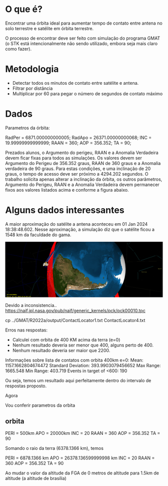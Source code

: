 # O que é?

Encontrar uma órbita ideal para aumentar tempo de contato entre antena no solo terrestre e satélite em órbita terrestre.

O processo de encontrar deve ser feito com simulação do programa GMAT (o STK está intencionalmente não sendo utilizado, embora seja mais claro como fazer).



# Metodologia

- Detectar todos os minutos de contato entre satélite e antena.
- Filtrar por distância
- Multiplicar por 60 para pegar o número de segundos de contato máximo

# Dados

Parametros da órbita:

RadPer = 6871.000000000005;
RadApo = 26371.00000000068;
INC = 19.99999999999999;
RAAN = 360;
AOP = 356.352;
TA = 90;

Prezados alunos, o Argumento do perigeu, RAAN e a Anomalia Verdadeira devem ficar fixas para todos as simulações. Os valores devem ser Argumento do Perigeu de 356.352 graus, RAAN de 360 graus e a Anomalia verdadeira de 90 graus. Para estas condições, e uma inclinação de 20 graus, o tempo de acesso deve ser próximo a 4294.202 segundos. O trabalho solicita apenas alterar a inclinação da órbita, os outros parâmetros, Argumento do Perigeu, RAAN e a Anomalia Verdadeira devem permanecer fixos aos valores listados acima e conforme a figura abaixo.

# Alguns dados interessantes

A maior aproximação do satélite a antena aconteceu em 01 Jan 2024 18:38:48.602. Nesse aproximação, a simulação diz que o satélite ficou a 1548 km da faculdade do gama.

![](Screenshot%20from%202023-12-16%2017-12-22.png)

Devido a inconsistencia..
https://naif.jpl.nasa.gov/pub/naif/generic_kernels/pck/pck00010.tpc

cp ../GMAT/R2022a/output/ContactLocator1.txt ContactLocator4.txt

Erros nas respostas:

- Calculei com orbita de 400 KM acima da terra (e=0)
- Nenhum resultado deveria ser menor que 400, alguns perto de 400. 
- Nenhum resultado deveria ser maior que 2200. 

Informações sobre lista de contatos com orbita 400km e=0:
Mean: 1157.1662804674472
Standard Deviation: 393.9903079456652
Max Range: 1665.548
Min Range: 403.719
Events in target of <600: 190

Ou seja, temos um resultado aqui perfeitamente dentro do intervalo de respostas proposto.

Agora

Vou conferir parametros da orbita



## orbita

PERI = 500km
APO = 20000km
INC = 20
RAAN = 360
AOP = 356.352
TA = 90

Somando o raio da terra (6378.1366 km), temos

PERI = 6878.1366 km
APO = 26378.136599999998 km
INC = 20
RAAN = 360
AOP = 356.352
TA = 90

Ao mudar o valor da altitude da FGA de 0 metros de altitude para 1.5km de altitude (a altitude de brasília)